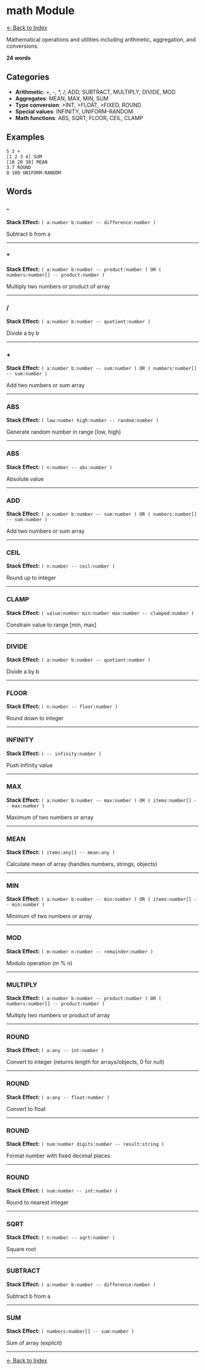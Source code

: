 # math Module

[← Back to Index](../index.md)

Mathematical operations and utilities including arithmetic, aggregation, and conversions.

**24 words**

## Categories

- **Arithmetic**: +, -, *, /, ADD, SUBTRACT, MULTIPLY, DIVIDE, MOD
- **Aggregates**: MEAN, MAX, MIN, SUM
- **Type conversion**: >INT, >FLOAT, >FIXED, ROUND
- **Special values**: INFINITY, UNIFORM-RANDOM
- **Math functions**: ABS, SQRT, FLOOR, CEIL, CLAMP

## Examples

```forthic
5 3 +
[1 2 3 4] SUM
[10 20 30] MEAN
3.7 ROUND
0 100 UNIFORM-RANDOM
```

## Words

### -

**Stack Effect:** `( a:number b:number -- difference:number )`

Subtract b from a

---

### *

**Stack Effect:** `( a:number b:number -- product:number ) OR ( numbers:number[] -- product:number )`

Multiply two numbers or product of array

---

### /

**Stack Effect:** `( a:number b:number -- quotient:number )`

Divide a by b

---

### +

**Stack Effect:** `( a:number b:number -- sum:number ) OR ( numbers:number[] -- sum:number )`

Add two numbers or sum array

---

### ABS

**Stack Effect:** `( low:number high:number -- random:number )`

Generate random number in range [low, high)

---

### ABS

**Stack Effect:** `( n:number -- abs:number )`

Absolute value

---

### ADD

**Stack Effect:** `( a:number b:number -- sum:number ) OR ( numbers:number[] -- sum:number )`

Add two numbers or sum array

---

### CEIL

**Stack Effect:** `( n:number -- ceil:number )`

Round up to integer

---

### CLAMP

**Stack Effect:** `( value:number min:number max:number -- clamped:number )`

Constrain value to range [min, max]

---

### DIVIDE

**Stack Effect:** `( a:number b:number -- quotient:number )`

Divide a by b

---

### FLOOR

**Stack Effect:** `( n:number -- floor:number )`

Round down to integer

---

### INFINITY

**Stack Effect:** `( -- infinity:number )`

Push Infinity value

---

### MAX

**Stack Effect:** `( a:number b:number -- max:number ) OR ( items:number[] -- max:number )`

Maximum of two numbers or array

---

### MEAN

**Stack Effect:** `( items:any[] -- mean:any )`

Calculate mean of array (handles numbers, strings, objects)

---

### MIN

**Stack Effect:** `( a:number b:number -- min:number ) OR ( items:number[] -- min:number )`

Minimum of two numbers or array

---

### MOD

**Stack Effect:** `( m:number n:number -- remainder:number )`

Modulo operation (m % n)

---

### MULTIPLY

**Stack Effect:** `( a:number b:number -- product:number ) OR ( numbers:number[] -- product:number )`

Multiply two numbers or product of array

---

### ROUND

**Stack Effect:** `( a:any -- int:number )`

Convert to integer (returns length for arrays/objects, 0 for null)

---

### ROUND

**Stack Effect:** `( a:any -- float:number )`

Convert to float

---

### ROUND

**Stack Effect:** `( num:number digits:number -- result:string )`

Format number with fixed decimal places

---

### ROUND

**Stack Effect:** `( num:number -- int:number )`

Round to nearest integer

---

### SQRT

**Stack Effect:** `( n:number -- sqrt:number )`

Square root

---

### SUBTRACT

**Stack Effect:** `( a:number b:number -- difference:number )`

Subtract b from a

---

### SUM

**Stack Effect:** `( numbers:number[] -- sum:number )`

Sum of array (explicit)

---


[← Back to Index](../index.md)
